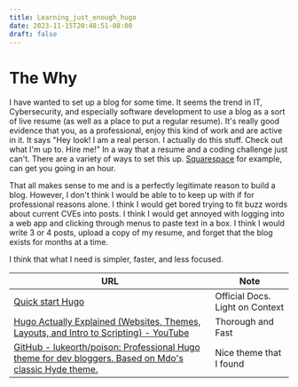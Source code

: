 ```yaml
---
title: Learning_just_enough_hugo
date: 2023-11-15T20:48:51-08:00
draft: false
---
```


# The Why

I have wanted to set up a blog for some time. It seems the trend in IT, Cybersecurity, and especially software development to use a blog as a sort of live resume (as well as a place to put a regular resume). It's really good evidence that you, as a professional, enjoy this kind of work and are active in it. It says "Hey look! I am a real person. I actually do this stuff. Check out what I'm up to. Hire me!" In a way that a resume and a coding challenge just can't. There are a variety of ways to set this up. [Squarespace](https://www.squarespace.com/websites/create-a-blog) for example, can get you going in an hour.

That all makes sense to me and is a perfectly legitimate reason to build a blog. However, I don't think I would be able to to keep up with if for professional reasons alone. I think I would get bored trying to fit buzz words about current CVEs into posts. I think I would get annoyed with logging into a web app and clicking through menus to paste text in a box. I think I would write 3 or 4 posts, upload a copy of my resume, and forget that the blog exists for months at a time.

I think that what I need is simpler, faster, and less focused. 

| URL | Note |
|---|---|
| [Quick start Hugo](https://gohugo.io/getting-started/quick-start/)| Official Docs. Light on Context|
| [Hugo Actually Explained (Websites, Themes, Layouts, and Intro to Scripting) - YouTube](https://www.youtube.com/watch?v=ZFL09qhKi5I) | Thorough and Fast |
| [GitHub - lukeorth/poison: Professional Hugo theme for dev bloggers. Based on Mdo's classic Hyde theme.](https://github.com/lukeorth/poison) | Nice theme that I found |

